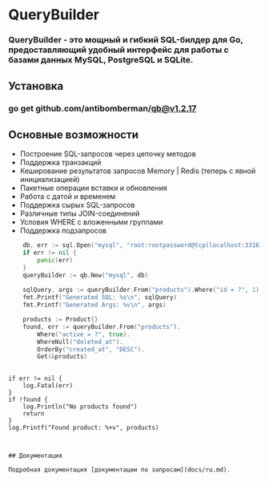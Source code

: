 # QueryBuilder
### QueryBuilder - это мощный и гибкий SQL-билдер для Go, предоставляющий удобный интерфейс для работы с базами данных MySQL, PostgreSQL и SQLite.

## Установка
### go get github.com/antibomberman/qb@v1.2.17

## Основные возможности

- Построение SQL-запросов через цепочку методов
- Поддержка транзакций
- Кеширование результатов запросов Memory | Redis (теперь с явной инициализацией)
- Пакетные операции вставки и обновления
- Работа с датой и временем
- Поддержка сырых SQL-запросов
- Различные типы JOIN-соединений
- Условия WHERE с вложенными группами
- Поддержка подзапросов

```go
    db, err := sql.Open("mysql", "root:rootpassword@tcp(localhost:3316)/test_db")
    if err != nil {
        panic(err)
    }
    queryBuilder := qb.New("mysql", db)
    
    sqlQuery, args := queryBuilder.From("products").Where("id = ?", 1).ToSql()
    fmt.Printf("Generated SQL: %s\n", sqlQuery)
    fmt.Printf("Generated Args: %v\n", args)

    products := Product{}
    found, err := queryBuilder.From("products").
		Where("active = ?", true).
		WhereNull("deleted_at").
		OrderBy("created_at", "DESC").
		Get(&products)
	
```
	
    if err != nil {
        log.Fatal(err)
    }
    if !found {
        log.Println("No products found")
        return
    }
    log.Printf("Found product: %+v", products)
```


## Документация

Подробная документация [документации по запросам](docs/ru.md).

